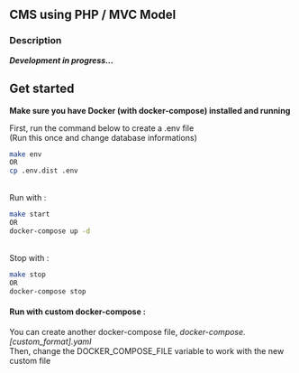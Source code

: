 ## CMS using PHP / MVC Model

### Description

***Development in progress...***

## Get started

**Make sure you have Docker (with docker-compose) installed and running**

First, run the command below to create a .env file\
(Run this once and change database informations)

```bash
make env 
OR 
cp .env.dist .env
```

\
Run with :

```bash
make start
OR
docker-compose up -d
```

\
Stop with :

```bash
make stop
OR
docker-compose stop
```

#### Run with custom docker-compose :

You can create another docker-compose file, *docker-compose.[custom_format].yaml*\
Then, change the DOCKER_COMPOSE_FILE variable to work with the new custom file